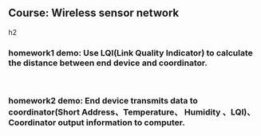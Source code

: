 <h2> Course: Wireless sensor network </h2>h2</br>
<h3> homework1 demo: Use LQI(Link Quality Indicator) to calculate the distance between end device and coordinator. </h3></br>
<h3> homework2 demo: End device transmits data to coordinator(Short Address、Temperature、 Humidity 、LQI)、Coordinator output information to computer. </h3></br>
